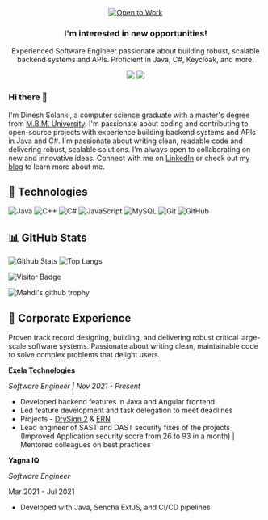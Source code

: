 <!-- I'm on the lookout for new opportunities! -->

<p align="center">
  <a href="https://www.linkedin.com/in/dinesh-solanki/">
    <img src="https://img.shields.io/badge/Open%20to%20Work-informational?style=for-the-badge" alt="Open to Work">
 </a>
  
  <h3 align="center">I'm interested in new opportunities!</h3>

  <p align="center">
      Experienced Software Engineer passionate about building robust, scalable backend systems and APIs. Proficient in Java, C#, Keycloak, and more.
  </p>
  
  <p align="center">
    <a href="mailto:solankid297@gmail.com"><img src="https://img.shields.io/badge/email me-red?logo=gmail&logoColor=white&style=for-the-badge" /></a> 
    <a href="https://www.linkedin.com/in/dineshsolanki/"><img src="https://img.shields.io/badge/my LinkedIn-blue?logo=linkedin&style=for-the-badge" /></a>
  </p>
</p>

### Hi there 👋

I'm Dinesh Solanki, a computer science graduate with a master's degree from [M.B.M. University](https://www.mbm.ac.in/). I'm passionate about coding and contributing to open-source projects with experience building backend systems and APIs in Java and C#. I'm passionate about writing clean, readable code and delivering robust, scalable solutions. 
I'm always open to collaborating on new and innovative ideas. Connect with me on [LinkedIn](https://www.linkedin.com/in/dinesh-solanki/) or check out my [blog](https://aprogrammers.wordpress.com/) to learn more about me.

## 🚀 Technologies
![Java](https://img.shields.io/badge/-java-E34A86?style=flat-square&logo=java)
![C++](https://img.shields.io/badge/-C++-00599C?style=flat-square&logo=c)
![C#](https://img.shields.io/badge/-C%23-%20navy?style=flat-square&logo=c-sharp)
![JavaScript](https://img.shields.io/badge/-JavaScript-black?style=flat-square&logo=javascript)
![MySQL](https://img.shields.io/badge/-MySQL-black?style=flat-square&logo=mysql)
![Git](https://img.shields.io/badge/-Git-black?style=flat-square&logo=git)
![GitHub](https://img.shields.io/badge/-GitHub-181717?style=flat-square&logo=github)

## 📊 GitHub Stats
![Github Stats](https://github-readme-stats.vercel.app/api?username=DineshSolanki&count_private=true&show_icons=true&include_all_commits=true)
![Top Langs](https://github-readme-stats.vercel.app/api/top-langs/?username=DineshSolanki&hide=TeX&layout=compact)

![Visitor Badge](https://visitor-badge.laobi.icu/badge?page_id=DineshSolanki.DineshSolanki)

![Mahdi's github trophy](https://github-profile-trophy.vercel.app/?username=dineshsolanki&row=1)

## 💼 Corporate Experience

Proven track record designing, building, and delivering robust critical large-scale software systems. Passionate about writing clean, maintainable code to solve complex problems that delight users. 

**Exela Technologies**  

_Software Engineer | Nov 2021 - Present_

- Developed backend features in Java and Angular frontend
- Led feature development and task delegation to meet deadlines
- Projects - [DrySign 2](https://drysign.exelatech.com/) & [ERN](https://rn.exelatech.com/)
- Lead engineer of SAST and DAST security fixes of the projects (Improved Application security score from 26 to 93 in a month) | Mentored colleagues on best practices

**Yagna IQ**

*Software Engineer*

Mar 2021 - Jul 2021

- Developed with Java, Sencha ExtJS, and CI/CD pipelines
